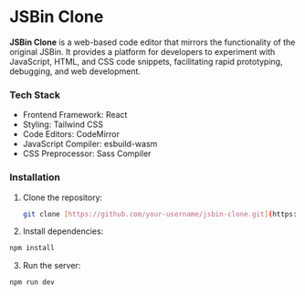 # JSBin Clone

**JSBin Clone** is a web-based code editor that mirrors the functionality of the original JSBin. It provides a platform for developers to experiment with JavaScript, HTML, and CSS code snippets, facilitating rapid prototyping, debugging, and web development.

### Tech Stack
* Frontend Framework: React
* Styling: Tailwind CSS
* Code Editors: CodeMirror
* JavaScript Compiler: esbuild-wasm
* CSS Preprocessor: Sass Compiler

### Installation
1. Clone the repository:
   
   ```bash
   git clone [https://github.com/your-username/jsbin-clone.git](https://github.com/your-username/jsbin-clone.git)
   ```
2. Install dependencies:

  ```bash
  npm install
  ```
3. Run the server:

  ```bash
  npm run dev
  ```
